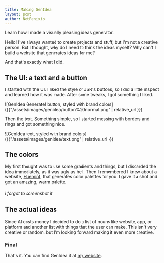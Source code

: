```yaml
---
title: Making GenIdea
layout: post
author: NotFenixio
---
```


Learn how I made a visually pleasing ideas generator.
<!--more-->

Hello! I've always wanted to create projects and stuff, but I'm not a creative person. But I thought, why do I need to think the ideas myself? Why can't I build a website that generates ideas for me?

And that's exactly what I did.

## The UI: a text and a button
I started with the UI. I liked the style of JSR's buttons, so I did a little inspect and learned how it was made. After some tweaks, I got something I liked.

![GenIdea Generate! button, styled with brand colors]({{"/assets/images/genidea/button%20normal.png" | relative_url }})

Then the text. Something simple, so I started messing with borders and rings and got something nice.

![GenIdea text, styled with brand colors]({{"/assets/images/genidea/text.png" | relative_url }})

## The colors
My first thought was to use some gradients and things, but I discarded the idea immediately, as it was ugly as hell. Then I remembered I knew about a website, [Huemint](https://huemint.com/), that generates color palettes for you. I gave it a shot and got an amazing, warm palette.

###### i forgot to screenshot it

## The actual ideas
Since AI costs money I decided to do a list of nouns like website, app, or platform and another list with things that the user can make. This isn't very creative or random, but I'm looking forward making it even more creative.

### Final

That's it. You can find GenIdea it at [my website](https://notfenixio.is-a.dev/GenIdea/).
